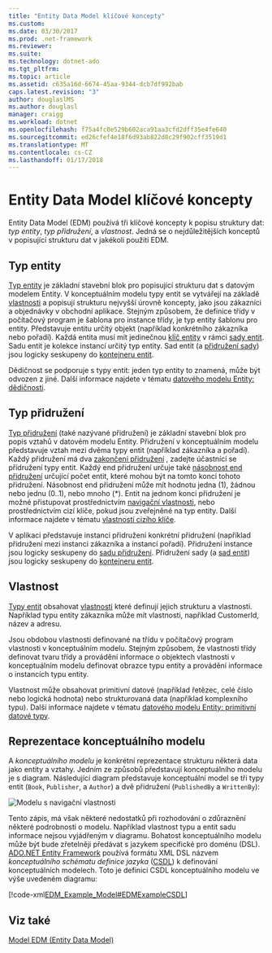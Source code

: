 ```yaml
---
title: "Entity Data Model klíčové koncepty"
ms.custom: 
ms.date: 03/30/2017
ms.prod: .net-framework
ms.reviewer: 
ms.suite: 
ms.technology: dotnet-ado
ms.tgt_pltfrm: 
ms.topic: article
ms.assetid: c635a16d-6674-45aa-9344-dcb7df992bab
caps.latest.revision: "3"
author: douglaslMS
ms.author: douglasl
manager: craigg
ms.workload: dotnet
ms.openlocfilehash: f75a4fc0e529b602aca91aa3cfd2dff35e4fe640
ms.sourcegitcommit: ed26cfef4e18f6d93ab822d8c29f902cff3519d1
ms.translationtype: MT
ms.contentlocale: cs-CZ
ms.lasthandoff: 01/17/2018
---
```

# <a name="entity-data-model-key-concepts"></a>Entity Data Model klíčové koncepty
Entity Data Model (EDM) používá tři klíčové koncepty k popisu struktury dat: *typ entity*, *typ přidružení*, a *vlastnost*. Jedná se o nejdůležitějších konceptů v popisující strukturu dat v jakékoli použití EDM.  
  
## <a name="entity-type"></a>Typ entity  
 [Typ entity](../../../../docs/framework/data/adonet/entity-type.md) je základní stavební blok pro popisující strukturu dat s datovým modelem Entity. V konceptuálním modelu typy entit se vytvářejí na základě [vlastnosti](../../../../docs/framework/data/adonet/property.md) a popisují strukturu nejvyšší úrovně koncepty, jako jsou zákazníci a objednávky v obchodní aplikace. Stejným způsobem, že definice třídy v počítačový program je šablona pro instance třídy, je typ entity šablonu pro entity. Představuje entitu určitý objekt (například konkrétního zákazníka nebo pořadí). Každá entita musí mít jedinečnou [klíč entity](../../../../docs/framework/data/adonet/entity-key.md) v rámci [sady entit](../../../../docs/framework/data/adonet/entity-set.md).  Sadu entit je kolekce instancí určitý typ entity. Sad entit (a [přidružení sady](../../../../docs/framework/data/adonet/association-set.md)) jsou logicky seskupeny do [kontejneru entit](../../../../docs/framework/data/adonet/entity-container.md).  
  
 Dědičnost se podporuje s typy entit: jeden typ entity to znamená, může být odvozen z jiné. Další informace najdete v tématu [datového modelu Entity: dědičnosti](../../../../docs/framework/data/adonet/entity-data-model-inheritance.md).  
  
## <a name="association-type"></a>Typ přidružení  
 [Typ přidružení](../../../../docs/framework/data/adonet/association-type.md) (také nazývané přidružení) je základní stavební blok pro popis vztahů v datovém modelu Entity. Přidružení v konceptuálním modelu představuje vztah mezi dvěma typy entit (například zákazníka a pořadí). Každý přidružení má dva [zakončení přidružení](../../../../docs/framework/data/adonet/association-end.md) , zadejte účastnící se přidružení typy entit. Každý end přidružení určuje také [násobnost end přidružení](../../../../docs/framework/data/adonet/association-end-multiplicity.md) určující počet entit, které mohou být na tomto konci tohoto přidružení. Násobnost end přidružení může mít hodnotu jedna (1), žádnou nebo jednu (0..1), nebo mnoho (*). Entit na jednom konci přidružení je možné přistupovat prostřednictvím [navigační vlastnosti](../../../../docs/framework/data/adonet/navigation-property.md), nebo prostřednictvím cizí klíče, pokud jsou zveřejněné na typ entity. Další informace najdete v tématu [vlastností cizího klíče](../../../../docs/framework/data/adonet/foreign-key-property.md).  
  
 V aplikaci představuje instanci přidružení konkrétní přidružení (například přidružení mezi instanci zákazníka a instancí pořadí). Přidružení instance jsou logicky seskupeny do [sadu přidružení](../../../../docs/framework/data/adonet/association-set.md). Přidružení sady (a [sad entit](../../../../docs/framework/data/adonet/entity-set.md)) jsou logicky seskupeny do [kontejneru entit](../../../../docs/framework/data/adonet/entity-container.md).  
  
## <a name="property"></a>Vlastnost  
 [Typy entit](../../../../docs/framework/data/adonet/entity-type.md) obsahovat [vlastnosti](../../../../docs/framework/data/adonet/property.md) které definují jejich strukturu a vlastnosti. Například typu entity zákazníka může mít vlastnosti, například CustomerId, název a adresu.  
  
 Jsou obdobou vlastnosti definované na třídu v počítačový program vlastnosti v konceptuálním modelu. Stejným způsobem, že vlastnosti třídy definovat tvaru třídy a provádění informace o objektech vlastnosti v konceptuálním modelu definovat obrazce typu entity a provádění informace o instancích typu entity.  
  
 Vlastnost může obsahovat primitivní datové (například řetězec, celé číslo nebo logická hodnota) nebo strukturovaná data (například komplexního typu). Další informace najdete v tématu [datového modelu Entity: primitivní datové typy](../../../../docs/framework/data/adonet/entity-data-model-primitive-data-types.md).  
  
## <a name="representations-of-a-conceptual-model"></a>Reprezentace konceptuálního modelu  
 A *konceptuálního modelu* je konkrétní reprezentace strukturu některá data jako entity a vztahy. Jedním ze způsobů představují konceptuálního modelu je s diagram. Následující diagram představuje konceptuální model se tři typy entit (`Book`, `Publisher`, a `Author`) a dvě přidružení (`PublishedBy` a `WrittenBy`):  
  
 ![Modelu s navigační vlastnosti](../../../../docs/framework/data/adonet/media/modelwithnavprops.gif "ModelWithNavProps")  
  
 Tento zápis, má však některé nedostatků při rozhodování o zdůraznění některé podrobnosti o modelu. Například vlastnost typu a entit sadu informace nejsou vyjádřeným v diagramu. Bohatost konceptuálního modelu může být bude zřetelněji předávat s jazykem specifické pro doménu (DSL). [ADO.NET Entity Framework](../../../../docs/framework/data/adonet/ef/index.md) používá formátu XML DSL názvem *konceptuálního schématu definice jazyka* ([CSDL](../../../../docs/framework/data/adonet/ef/language-reference/csdl-specification.md)) k definování konceptuálních modelech. Toto je definici CSDL konceptuálního modelu ve výše uvedeném diagramu:  
  
 [!code-xml[EDM_Example_Model#EDMExampleCSDL](../../../../samples/snippets/xml/VS_Snippets_Data/edm_example_model/xml/books.edmx#edmexamplecsdl)]  
  
## <a name="see-also"></a>Viz také  
 [Model EDM (Entity Data Model)](../../../../docs/framework/data/adonet/entity-data-model.md)
